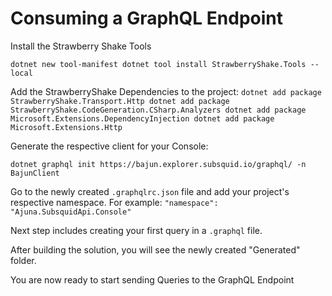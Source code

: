 # Consuming a GraphQL Endpoint

Install the Strawberry Shake Tools

`
dotnet new tool-manifest dotnet tool install StrawberryShake.Tools --local
`

Add the StrawberryShake Dependencies to the project:
`
dotnet add package StrawberryShake.Transport.Http dotnet add package StrawberryShake.CodeGeneration.CSharp.Analyzers dotnet add package Microsoft.Extensions.DependencyInjection dotnet add package Microsoft.Extensions.Http
`

Generate the respective client for your Console:

`dotnet graphql init https://bajun.explorer.subsquid.io/graphql/ -n BajunClient`

Go to the newly created `.graphqlrc.json` file and add your project's respective namespace. For
example: `"namespace": "Ajuna.SubsquidApi.Console"`

Next step includes creating your first query in a `.graphql` file.

After building the solution, you will see the newly created "Generated" folder.

You are now ready to start sending Queries to the GraphQL Endpoint

